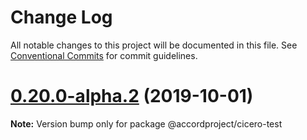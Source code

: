 # Change Log

All notable changes to this project will be documented in this file.
See [Conventional Commits](https://conventionalcommits.org) for commit guidelines.

# [0.20.0-alpha.2](https://github.com/accordproject/cicero/compare/v0.13.5...v0.20.0-alpha.2) (2019-10-01)

**Note:** Version bump only for package @accordproject/cicero-test
